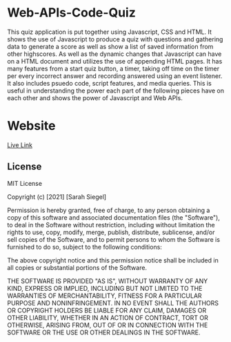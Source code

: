 # Web-APIs-Code-Quiz
This quiz application is put together using Javascript, CSS and HTML. It shows the use of Javascript to produce a quiz with questions and gathering data to generate a score as well as show a list of saved information from other highscores. As well as the dynamic changes that Javascript can have on a HTML document and utilizes the use of appending HTML pages. It has many features from a start quiz button, a timer, taking off time on the timer per every incorrect answer and recording answered using an event listener. It also includes psuedo code, script features, and media queries. This is useful in understanding the power each part of the following pieces have on each other and shows the power of Javascript and Web APIs.

# Website

[Live Link](https://sarsieg.github.io/Web-APIs-Code-Quiz/)

## License

MIT License

Copyright (c) [2021] [Sarah Siegel]

Permission is hereby granted, free of charge, to any person obtaining a copy
of this software and associated documentation files (the "Software"), to deal
in the Software without restriction, including without limitation the rights
to use, copy, modify, merge, publish, distribute, sublicense, and/or sell
copies of the Software, and to permit persons to whom the Software is
furnished to do so, subject to the following conditions:

The above copyright notice and this permission notice shall be included in all
copies or substantial portions of the Software.

THE SOFTWARE IS PROVIDED "AS IS", WITHOUT WARRANTY OF ANY KIND, EXPRESS OR
IMPLIED, INCLUDING BUT NOT LIMITED TO THE WARRANTIES OF MERCHANTABILITY,
FITNESS FOR A PARTICULAR PURPOSE AND NONINFRINGEMENT. IN NO EVENT SHALL THE
AUTHORS OR COPYRIGHT HOLDERS BE LIABLE FOR ANY CLAIM, DAMAGES OR OTHER
LIABILITY, WHETHER IN AN ACTION OF CONTRACT, TORT OR OTHERWISE, ARISING FROM,
OUT OF OR IN CONNECTION WITH THE SOFTWARE OR THE USE OR OTHER DEALINGS IN THE
SOFTWARE.
